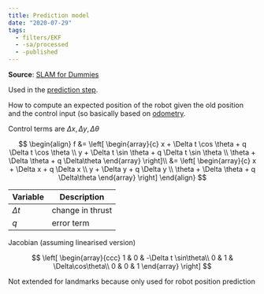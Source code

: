 ```yaml
---
title: Prediction model
date: "2020-07-29"
tags:
  - filters/EKF
  - -sa/processed
  - -published
---
```


**Source**: [SLAM for Dummies](bibliography/riisgaard-slam-for-dummies.md)  

Used in the [prediction step](SLAM/step-1-odometry-update-prediction-step.md).

How to compute an expected position of the robot given the old position and the control input (so basically based on [odometry](definitions/odometry.md).

Control terms are $\Delta x, \Delta y, \Delta \theta$

$$
\begin{align}
f &= \left[ 
	\begin{array}{c}
	x + \Delta t \cos \theta + q \Delta t \cos \theta \\
	y + \Delta t \sin \theta + q \Delta t \sin \theta \\
	\theta + \Delta \theta + q \Delta\theta
	\end{array}
	\right]\\
  &= \left[ 
	\begin{array}{c}
	x + \Delta x + q \Delta x \\
	y + \Delta y + q \Delta y \\
	\theta + \Delta \theta + q \Delta\theta
	\end{array}
	\right]
\end{align}
$$

Variable	| Description 
--- 		| ---
$\Delta t$ 	| change in thrust  
$q$ 		| error term

Jacobian (assuming linearised version)

$$
\left[ 
\begin{array}{ccc}
1 & 0 & -\Delta t \sin\theta\\
0 & 1 & \Delta\cos\theta\\
0 & 0 & 1
\end{array}
\right]
$$

Not extended for landmarks because only used for robot position prediction

